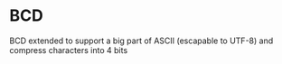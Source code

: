 # BCD
BCD extended to support a big part of ASCII (escapable to UTF-8) and compress characters into 4 bits
